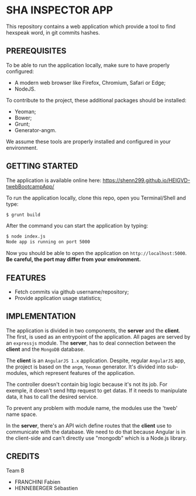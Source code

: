 # SHA INSPECTOR APP

This repository contains a web application which provide
a tool to find hexspeak word, in git commits hashes.

## PREREQUISITES

To be able to run the application locally, make sure to have properly
configured:

* A modern web browser like Firefox, Chromium, Safari or Edge;
* NodeJS.

To contribute to the project, these additional packages should be installed:

* Yeoman;
* Bower;
* Grunt;
* Generator-angm.

We assume these tools are properly installed and configured in your environment.

## GETTING STARTED

The application is available online here: https://shenn299.github.io/HEIGVD-twebBootcampApp/

To run the application locally, clone this repo, open you Terminal/Shell and type:

```bash
$ grunt build
```

After the command you can start the application by typing:

```bash
$ node index.js
Node app is running on port 5000
```

Now you should be able to open the application on `http://localhost:5000`. **Be
careful, the port may differ from your environment.**

## FEATURES

* Fetch commits via github username/repository;
* Provide application usage statistics;

## IMPLEMENTATION

The application is divided in two components, the **server** and the **client**.
The first, is used as an entrypoint of the application. All pages are served by
an `expressjs` module. The **server**, has to deal connection between the
**client** and the `MongoDB` database.

The **client** is an `AngularJS 1.x` application. Despite, regular `AngularJS`
app, the project is based on the `angm`, `Yeoman` generator. It's divided into
sub-modules, which represent features of the application.

The controller doesn't contain big logic because it's not its job. For exemple, it doesn't send http request to get datas. 
If it needs to manipulate data, it has to call the desired service.

To prevent any problem with module name, the modules use the 'tweb' name space.

In the **server**, there's an API wich define routes that the **client** use to communicate 
with the database. We need to do that because Angular is in the client-side and can't directly use "mongodb" which is a Node.js library.

## CREDITS
Team B
* FRANCHINI Fabien
* HENNEBERGER Sébastien

